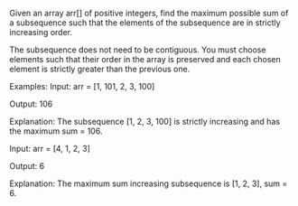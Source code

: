 Given an array arr[] of positive integers, find the maximum possible sum of a subsequence such that the elements of the subsequence are in strictly increasing order.

The subsequence does not need to be contiguous.
You must choose elements such that their order in the array is preserved and each chosen element is strictly greater than the previous one.

Examples:
Input: arr = [1, 101, 2, 3, 100]

Output: 106

Explanation: The subsequence [1, 2, 3, 100] is strictly increasing and has the maximum sum = 106.

Input: arr = [4, 1, 2, 3]

Output: 6

Explanation: The maximum sum increasing subsequence is [1, 2, 3], sum = 6.
